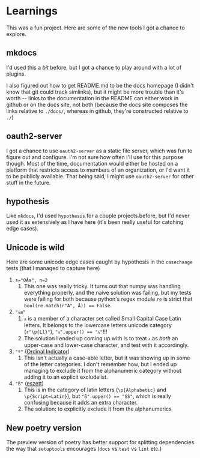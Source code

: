 # Learnings

This was a fun project. Here are some of the new tools I got a chance to explore.

## mkdocs

I'd used this a _bit_ before, but I got a chance to play around with a lot of plugins.

I also figured out how to get README.md to be the docs homepage (I didn't know that git could track simlinks), but it might be more trouble than it's worth -- links to the documentation in the README can either work in github or on the docs site, not both (because the docs site composes the links relative to `./docs/`, whereas in github, they're constructed relative to `./`)

## oauth2-server

I got a chance to use `oauth2-server` as a static file server, which was fun to figure out and configure. I'm not sure how often I'll use for this purpose though. Most of the time, documentation would either be hosted on a platform that restricts access to members of an organization, or I'd want it to be publicly available. That being said, I might use `oauth2-server` for other stuff in the future.

## hypothesis

Like `mkdocs`, I'd used `hypothesis` for a couple projects before, but I'd never used it as extensively as I have here (it's been really useful for catching edge cases).

## Unicode is wild

Here are some unicode edge cases caught by hypothesis in the `casechange` tests (that I managed to capture here)

1. `s="0Āa", n=2`
    1. This one was really tricky. It turns out that numpy was handling everything properly, and the naive solution was failing, but my tests were failing for both because python's regex module `re` is strict that `bool(re.match(r"A", Ā)) == False`.
2. `"ᴀa"`
    1. `ᴀ` is a member of a character set called Small Capital Case Latin letters. It belongs to the lowercase letters unicode category (`r"\p{Ll}"`), `"ᴀ".upper() == "ᴀ"`!!!
    2. The solution I ended up coming up with is to treat `ᴀ` as _both_ an upper-case and lower-case character, and test with it accordingly.
3. `"º"` ([Ordinal Indicator](https://en.wikipedia.org/wiki/Ordinal_indicator))
    1. This isn't actually a case-able letter, but it was showing up in some of the letter categories. I don't remember how, but I ended up managing to exclude it from the alphanumeric category without adding it to an explicit excludelist.
4. `"ß"` ([eszett](https://en.wikipedia.org/wiki/%C3%9F))
    1. This is in the category of latin letters (`\p{Alphabetic}` and `\p{Script=Latin}`), but `"ß".upper() == "SS"`, which is really confusing because it adds an extra character.
    2. The solution: to explicitly exclude it from the alphanumerics

## New poetry version

The preview version of poetry has better support for splitting dependencies the way that `setuptools` encourages (`docs` vs `test` vs `lint` etc.)
